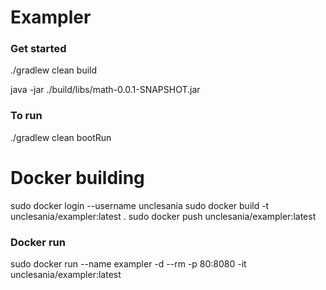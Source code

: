 # Exampler

### Get started
./gradlew clean build

java -jar ./build/libs/math-0.0.1-SNAPSHOT.jar

### To run
./gradlew clean bootRun

# Docker building
sudo docker login --username unclesania
sudo docker build -t unclesania/exampler:latest .
sudo docker push unclesania/exampler:latest

### Docker run
sudo docker run --name exampler -d --rm -p 80:8080 -it unclesania/exampler:latest
